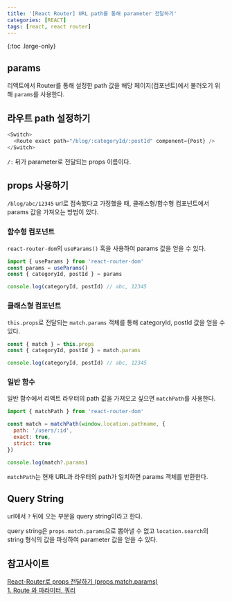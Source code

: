 ```yaml
---
title: '[React Router] URL path를 통해 parameter 전달하기'
categories: [REACT]
tags: [react, react router]
---
```


{:toc .large-only}

## params

리액트에서 Router를 통해 설정한 path 값을 해당 페이지(컴포넌트)에서 불러오기 위해 `params`를 사용한다.

## 라우트 path 설정하기

```js
<Switch>
  <Route exact path="/blog/:categoryId/:postId" component={Post} />
</Switch>
```

`/:` 뒤가 parameter로 전달되는 props 이름이다.

## props 사용하기

`/blog/abc/12345` url로 접속했다고 가정했을 때, 클래스형/함수형 컴포넌트에서 params 값을 가져오는 방법이 있다.

### 함수형 컴포넌트

`react-router-dom`의 `useParams()` 훅을 사용하여 params 값을 얻을 수 있다.

```js
import { useParams } from 'react-router-dom'
const params = useParams()
const { categoryId, postId } = params

console.log(categoryId, postId) // abc, 12345
```

### 클래스형 컴포넌트

`this.props`로 전달되는 `match.params` 객체를 통해 categoryId, postId 값을 얻을 수 있다.

```js
const { match } = this.props
const { categoryId, postId } = match.params

console.log(categoryId, postId) // abc, 12345
```

### 일반 함수

일반 함수에서 리액트 라우터의 path 값을 가져오고 싶으면 `matchPath`를 사용한다.

```js
import { matchPath } from 'react-router-dom'

const match = matchPath(window.location.pathname, {
  path: '/users/:id',
  exact: true,
  strict: true
})

console.log(match?.params)
```

`matchPath`는 현재 URL과 라우터의 path가 일치하면 params 객체를 반환한다.

## Query String

url에서 `?` 뒤에 오는 부분을 query string이라고 한다.

query string은 `props.match.params`으로 뽑아낼 수 없고 `location.search`의 string 형식의 값을 파싱하여 parameter 값을 얻을 수 있다.

## 참고사이트

[React-Router로 props 전달하기 (props.match.params)](https://wiki.jjagu.com/?p=280)<br/>
[1. Route 와 파라미터, 쿼리](https://pro-self-studier.tistory.com/76)
